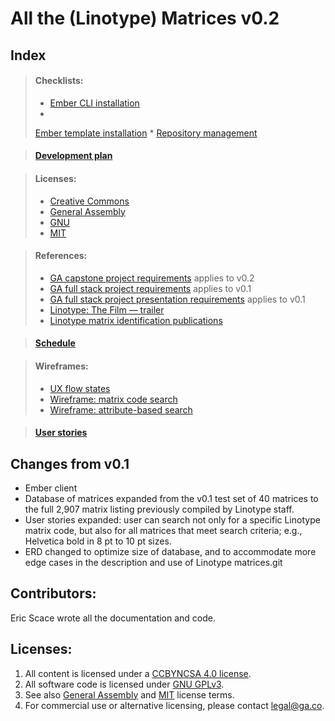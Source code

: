 # All the (Linotype) Matrices v0.2

## Index
> #### Checklists:
> * [Ember CLI installation](https://github.com/EricLScace/allthemats-ember/wiki/cklist-ember-cli-install.md)
> *
> [Ember template installation](https://github.com/EricLScace/allthemats-ember/wiki/cklist-ember-install)
> *
> [Repository management](https://github.com/EricLScace/allthemats-ember/wiki/cklist-repo-management)

> #### [Development plan](https://github.com/EricLScace/allthemats-ember/wiki/schedule.md)

> #### Licenses:
> * [Creative Commons](https://github.com/EricLScace/allthemats-ember/wiki/license-creative-commons)
> * [General Assembly](https://github.com/EricLScace/allthemats-ember/wiki/license-ga)
> * [GNU](https://github.com/EricLScace/allthemats-ember/wiki/license-gnu)
> * [MIT](https://github.com/EricLScace/allthemats-ember/wiki/license-mit)

> #### References:
> * [GA capstone project requirements](https://github.com/ga-wdi-boston/capstone-project) applies to v0.2
> * [GA full stack project requirements](https://git.generalassemb.ly/ga-wdi-boston/full-stack-project) applies to v0.1
> * [GA full stack project presentation requirements](https://github.com/ga-wdi-boston/full-stack-project-practice) applies to v0.1
> * [Linotype: The Film — trailer](https://www.youtube.com/watch?v=avDuKuBNuCk)
> * [Linotype matrix identification publications](http://www.circuitousroot.com/artifice/letters/press/compline/typography/matrix/mergenthaler/)

> #### [Schedule](https://github.com/EricLScace/allthemats-ember/wiki/schedule)

> #### Wireframes:
> * [UX flow states](https://github.com/EricLScace/allthemats-ember/wiki/ux-flow-v0-2.png)
> * [Wireframe: matrix code search](https://github.com/EricLScace/allthemats-ember/wiki/wireframe-v0-2-1.png)
> * [Wireframe: attribute-based search](https://github.com/EricLScace/allthemats-ember/wiki/wireframe-v0-2-4.png)

> #### [User stories](https://github.com/EricLScace/allthemats-ember/wiki/user-stories)

## Changes from v0.1
* Ember client
* Database of matrices expanded from the v0.1 test set of 40 matrices to the full 2,907 matrix listing previously compiled by Linotype staff.
* User stories expanded: user can search not only for a specific Linotype matrix code, but also for all matrices that meet search criteria; e.g., Helvetica bold in 8 pt to 10 pt sizes.
* ERD changed to optimize size of database, and to accommodate more edge cases in the description and use of Linotype matrices.git

## Contributors:
Eric Scace wrote all the documentation and code.

## Licenses:
1. All content is licensed under a [CC­BY­NC­SA 4.0 license](creative-commons).
1. All software code is licensed under [GNU GPLv3](gnu).
2. See also [General Assembly](GA) and [MIT](MIT) license terms.
2. For commercial use or alternative licensing, please contact legal@ga.co.
